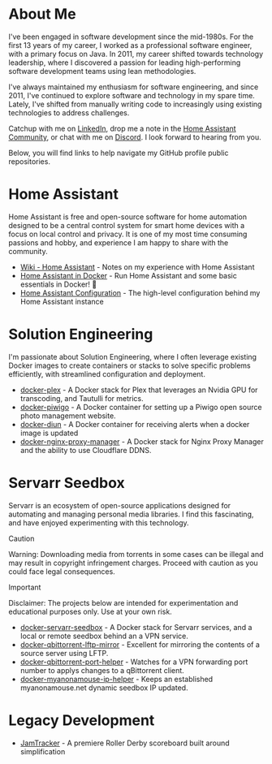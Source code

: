 # About Me
I've been engaged in software development since the mid-1980s. For the first 13 years of my career, I worked as a professional software engineer, with a primary focus on Java. In 2011, my career shifted towards technology leadership, where I discovered a passion for leading high-performing software development teams using lean methodologies.

I've always maintained my enthusiasm for software engineering, and since 2011, I've continued to explore software and technology in my spare time. Lately, I've shifted from manually writing code to increasingly using existing technologies to address challenges.

Catchup with me on [LinkedIn](https://www.linkedin.com/in/steventheisen/), drop me a note in the [Home Assistant Community](https://community.home-assistant.io/), or chat with me on [Discord](https://discordapp.com/users/1068267562988740689). I look forward to hearing from you.

Below, you will find links to help navigate my GitHub profile public repositories. 

# Home Assistant
Home Assistant is free and open-source software for home automation designed to be a central control system for smart home devices with a focus on local control and privacy. It is one of my most time consuming passions and hobby, and experience I am happy to share with the community.

- [Wiki - Home Assistant](https://github.com/tyzen9/homeassistant-config/wiki#-home-assistant-wiki) - Notes on my experience with Home Assistant
- [Home Assistant in Docker](https://github.com/tyzen9/docker-homeassistant) - Run Home Assistant and some basic essentials in Docker! 👏
- [Home Assistant Configuration](https://github.com/tyzen9/homeassistant-config) - The high-level configuration behind my Home Assistant instance

# Solution Engineering
I'm passionate about Solution Engineering, where I often leverage existing Docker images to create containers or stacks to solve specific problems efficiently, with streamlined configuration and deployment.

- [docker-plex](https://github.com/tyzen9/docker-plex) - A Docker stack for Plex that leverages an Nvidia GPU for transcoding, and Tautulli for metrics.
- [docker-piwigo](https://github.com/tyzen9/docker-piwigo) - A Docker container for setting up a Piwigo open source photo management website.
- [docker-diun](https://github.com/tyzen9/docker-diun) - A Docker container for receiving alerts when a docker image is updated
- [docker-nginx-proxy-manager](https://github.com/tyzen9/docker-nginx-proxy-manager) - A Docker stack for Nginx Proxy Manager and the ability to use Cloudflare DDNS.

# Servarr Seedbox
Servarr is an ecosystem of open-source applications designed for automating and managing personal media libraries. 
I find this fascinating, and have enjoyed experimenting with this technology. 

> [!CAUTION]
> Warning: Downloading media from torrents in some cases can be illegal and may result in copyright infringement charges. 
> Proceed with caution as you could face legal consequences. 

> [!IMPORTANT]
> Disclaimer: The projects below are intended for experimentation and educational purposes only. Use at your own risk.

- [docker-servarr-seedbox](https://github.com/tyzen9/docker-servarr-seedbox) - A Docker stack for Servarr services, and a local or remote seedbox behind an a VPN service. 
- [docker-qbittorrent-lftp-mirror](https://github.com/tyzen9/docker-lftp-mirror) - Excellent for mirroring the contents of a source server using LFTP.
- [docker-qbittorrent-port-helper](https://github.com/tyzen9/docker-qbittorrent-port-helper) - Watches for a VPN forwarding port number to applys changes to a qBittorrent client.
- [docker-myanonamouse-ip-helper](https://github.com/tyzen9/docker-myanonamouse-ip-helper) - Keeps an established myanonamouse.net dynamic seedbox IP updated.

# Legacy Development
- [JamTracker](https://github.com/tyzen9/jamtracker-flex) - A premiere Roller Derby scoreboard built around simplification